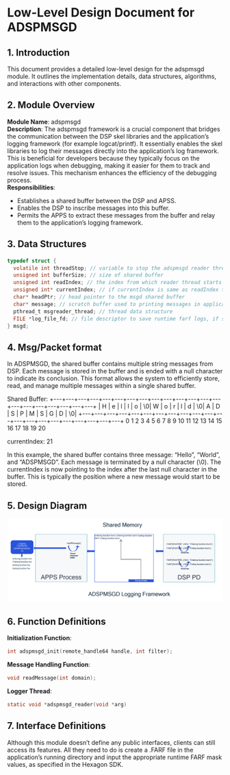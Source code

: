 # Low-Level Design Document for ADSPMSGD

## 1. Introduction
This document provides a detailed low-level design for the adspmsgd module. It outlines the implementation details, data structures, algorithms, and interactions with other components.

## 2. Module Overview
**Module Name**: adspmsgd  
**Description**: The adspmsgd framework is a crucial component that bridges the communication between the DSP skel libraries and the application’s logging framework (for example logcat/printf). It essentially enables the skel libraries to log their messages directly into the application’s log framework. This is beneficial for developers because they typically focus on the application logs when debugging, making it easier for them to track and resolve issues. This mechanism enhances the efficiency of the debugging process.  
**Responsibilities**:
- Establishes a shared buffer between the DSP and APSS.
- Enables the DSP to inscribe messages into this buffer.
- Permits the APPS to extract these messages from the buffer and relay them to the application’s logging framework.

## 3. Data Structures

```c
typedef struct {
  volatile int threadStop; // variable to stop the adspmsgd reader thread
  unsigned int bufferSize; // size of shared buffer
  unsigned int readIndex; // the index from which reader thread starts reading
  unsigned int* currentIndex; // if currentIndex is same as readIndex then msgd thread waits for messages from DSP
  char* headPtr; // head pointer to the msgd shared buffer
  char* message; // scratch buffer used to printing messages in application logging framework
  pthread_t msgreader_thread; // thread data structure
  FILE *log_file_fd; // file descriptor to save runtime farf logs, if set
} msgd;
```

## 4. Msg/Packet format
In ADSPMSGD, the shared buffer contains multiple string messages from DSP. Each message is stored in the buffer and is ended with a null character to indicate its conclusion. This format allows the system to efficiently store, read, and manage multiple messages within a single shared buffer.

Shared Buffer:
+---+---+---+---+---+---+---+---+---+---+---+---+---+---+---+---+---+---+---+---+---+
| H | e | l | l | o | \0| W | o | r | l | d | \0| A | D | S | P | M | S | G | D | \0|
+---+---+---+---+---+---+---+---+---+---+---+---+---+---+---+---+---+---+---+---+---+
  0   1   2   3   4   5   6   7   8   9  10  11  12  13  14  15  16  17  18  19  20

currentIndex: 21

In this example, the shared buffer contains three message: “Hello”, “World”, and “ADSPMSGD”. Each message is terminated by a null character (\0). The currentIndex is now pointing to the index after the last null character in the buffer. This is typically the position where a new message would start to be stored.

## 5. Design Diagram

![Design diagram](images/adspmsgd.png)

## 6. Function Definitions
**Initialization Function**:
```c
int adspmsgd_init(remote_handle64 handle, int filter);
```

**Message Handling Function**:
```c
void readMessage(int domain);
```
**Logger Thread**:
```c
static void *adspmsgd_reader(void *arg)
```

## 7. Interface Definitions

Although this module doesn’t define any public interfaces, clients can still access its features. All they need to do is create a .FARF file in the application’s running directory and input the appropriate runtime FARF mask values, as specified in the Hexagon SDK.

